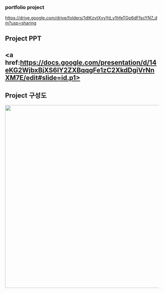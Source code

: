 ### portfolio project

https://drive.google.com/drive/folders/1dlKzvtXyyYd_y1hfeTGp6dFfscYN7_dm?usp=sharing
## Project PPT
<a href:https://docs.google.com/presentation/d/14eKG2WjbxBjXS6IY2ZXBqqgFe1zC2XkdDgiVrNnXM7E/edit#slide=id.p1> </a>
------------------------------------------------------------------------------------------------------------------------------------------------------------------------

## Project 구성도
<img width=800px height=600px src="https://user-images.githubusercontent.com/87507644/132822506-b37e16ef-6993-4f0a-af52-f24ac76bf2e4.PNG">
